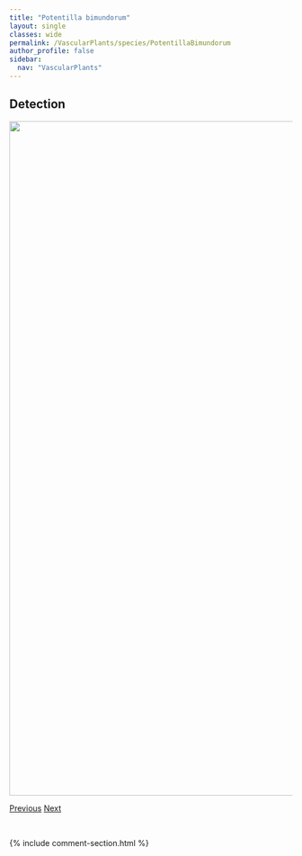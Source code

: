 ```yaml
---
title: "Potentilla bimundorum"
layout: single
classes: wide
permalink: /VascularPlants/species/PotentillaBimundorum
author_profile: false
sidebar:
  nav: "VascularPlants"
---
```


<h2>Detection</h2>

<a href="https://drive.google.com/uc?export=view&id=1hYT9lobdG3JZ8FjAaAPPodjwLV_kVNBc">
<img src="https://drive.google.com/uc?export=view&id=1hYT9lobdG3JZ8FjAaAPPodjwLV_kVNBc" height = "1200" width = "800">
</a>


<a href="/DevelopmentWebsite/VascularPlants/species/PotentillaArgentea" class="pagination--pager" title="Potentilla argentea">Previous</a> <a href="/DevelopmentWebsite/VascularPlants/species/PotentillaBipinnatifida" class="pagination--pager" title="Potentilla bipinnatifida">Next</a>

<p>&nbsp;</p>

{% include comment-section.html %}
